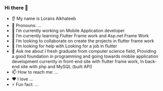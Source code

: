 ### Hi there 👋
* 👂 My name is Lorans Alkhateeb
* 👩 Pronouns: ...
* 🔭 I’m currently working on Mobile Application developer
* 🌱 I’m currently learning Flutter Frame work and Asp.net Frame Work
* 🤝 I’m looking to collaborate on create the projects in flutter frame work
* 🤔 I’m looking for help with Looking for a job in flutter
* 💬 Ask me about I fresh graduate from computer science field,
Providing a good foundation in programming and 
going towards mobile application development 
currently in front-end site with flutter frame work,
In back-end site with php and MySQL (built API)
* 📫 How to reach me: ...
* ❤️ I love ...
* ⚡ Fun fact: ...

